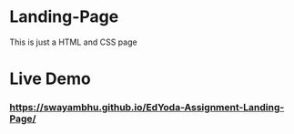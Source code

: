 # Landing-Page
This is just a HTML and CSS page

# Live Demo
### https://swayambhu.github.io/EdYoda-Assignment-Landing-Page/
